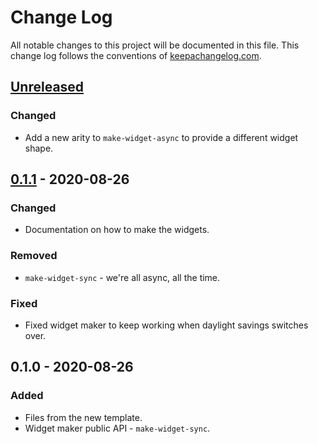 # Change Log
All notable changes to this project will be documented in this file. This change log follows the conventions of [keepachangelog.com](http://keepachangelog.com/).

## [Unreleased]
### Changed
- Add a new arity to `make-widget-async` to provide a different widget shape.

## [0.1.1] - 2020-08-26
### Changed
- Documentation on how to make the widgets.

### Removed
- `make-widget-sync` - we're all async, all the time.

### Fixed
- Fixed widget maker to keep working when daylight savings switches over.

## 0.1.0 - 2020-08-26
### Added
- Files from the new template.
- Widget maker public API - `make-widget-sync`.

[Unreleased]: https://github.com/your-name/ld-stats/compare/0.1.1...HEAD
[0.1.1]: https://github.com/your-name/ld-stats/compare/0.1.0...0.1.1
